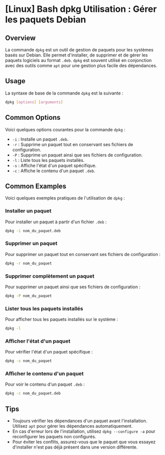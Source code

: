# [Linux] Bash dpkg Utilisation : Gérer les paquets Debian

## Overview
La commande `dpkg` est un outil de gestion de paquets pour les systèmes basés sur Debian. Elle permet d'installer, de supprimer et de gérer les paquets logiciels au format `.deb`. `dpkg` est souvent utilisé en conjonction avec des outils comme `apt` pour une gestion plus facile des dépendances.

## Usage
La syntaxe de base de la commande `dpkg` est la suivante :

```bash
dpkg [options] [arguments]
```

## Common Options
Voici quelques options courantes pour la commande `dpkg` :

- `-i` : Installe un paquet `.deb`.
- `-r` : Supprime un paquet tout en conservant ses fichiers de configuration.
- `-P` : Supprime un paquet ainsi que ses fichiers de configuration.
- `-l` : Liste tous les paquets installés.
- `-s` : Affiche l'état d'un paquet spécifique.
- `-c` : Affiche le contenu d'un paquet `.deb`.

## Common Examples
Voici quelques exemples pratiques de l'utilisation de `dpkg` :

### Installer un paquet
Pour installer un paquet à partir d'un fichier `.deb` :

```bash
dpkg -i nom_du_paquet.deb
```

### Supprimer un paquet
Pour supprimer un paquet tout en conservant ses fichiers de configuration :

```bash
dpkg -r nom_du_paquet
```

### Supprimer complètement un paquet
Pour supprimer un paquet ainsi que ses fichiers de configuration :

```bash
dpkg -P nom_du_paquet
```

### Lister tous les paquets installés
Pour afficher tous les paquets installés sur le système :

```bash
dpkg -l
```

### Afficher l'état d'un paquet
Pour vérifier l'état d'un paquet spécifique :

```bash
dpkg -s nom_du_paquet
```

### Afficher le contenu d'un paquet
Pour voir le contenu d'un paquet `.deb` :

```bash
dpkg -c nom_du_paquet.deb
```

## Tips
- Toujours vérifier les dépendances d'un paquet avant l'installation. Utilisez `apt` pour gérer les dépendances automatiquement.
- En cas d'erreur lors de l'installation, utilisez `dpkg --configure -a` pour reconfigurer les paquets non configurés.
- Pour éviter les conflits, assurez-vous que le paquet que vous essayez d'installer n'est pas déjà présent dans une version différente.